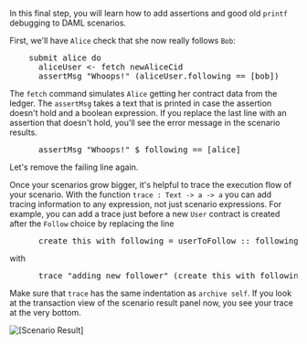 In this final step, you will learn how to add assertions and good old `printf` debugging to DAML
scenarios.

First, we'll have `Alice` check that she now really follows `Bob`:

<pre class="file" data-filename="daml/User.daml" data-target="append">
    submit alice do 
      aliceUser <- fetch newAliceCid
      assertMsg "Whoops!" (aliceUser.following == [bob])
</pre>

The `fetch` command simulates `Alice` getting her contract data from the ledger. The `assertMsg`
takes a text that is printed in case the assertion doesn't hold and a boolean expression. If you
replace the last line with an assertion that doesn't hold, you'll see the error message in the
scenario results.

<pre class="file" data-filename="daml/User.daml" data-target="append">
      assertMsg "Whoops!" $ following == [alice]
</pre>

Let's remove the failing line again.

Once your scenarios grow bigger, it's helpful to trace the execution flow of your scenario. With the
function `trace : Text -> a -> a` you can add tracing information to any expression, not just
scenario expressions. For example, you can add a trace just before a new `User` contract is created
after the `Follow` choice by replacing the line 

<pre>
      create this with following = userToFollow :: following
</pre>

with

<pre class="file" data-target="clipboard">
      trace "adding new follower" (create this with following = userToFollow :: following)
</pre>

Make sure that `trace` has the same indentation as `archive self`. If you look at the transaction view of the scenario result panel now, you see your trace at the very
bottom.

![[Scenario Result]](/drsk/courses/testing-daml-models/testing-with-scenarios/assets/scenario-result-traces.png)
